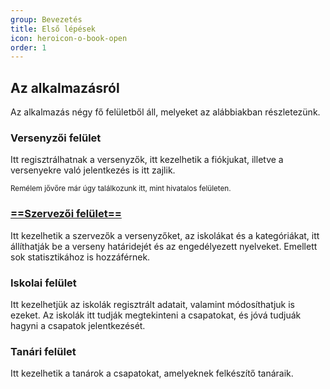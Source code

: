 ```yaml
---
group: Bevezetés
title: Első lépések
icon: heroicon-o-book-open
order: 1
---
```


## __Az alkalmazásról__
Az alkalmazás négy fő felületből áll, melyeket az alábbiakban részletezünk.
### Versenyzői felület
Itt regisztrálhatnak a versenyzők, itt kezelhetik a fiókjukat, illetve a versenyekre való jelentkezés is itt zajlik.

<small>Remélem jővőre már úgy találkozunk itt, mint hivatalos felületen.</small>
### [==Szervezői felület==](/kb/organizer/control-panel)
Itt kezelhetik a szervezők a versenyzőket, az iskolákat és a kategóriákat, itt állíthatják be a verseny határidejét és az engedélyezett nyelveket. Emellett sok statisztikához is hozzáférnek.
### Iskolai felület
Itt kezelhetjük az iskolák regisztrált adatait, valamint módosíthatjuk is ezeket. Az iskolák itt tudják megtekinteni a csapatokat, és jóvá tudjuák hagyni a csapatok jelentkezését.
### Tanári felület
Itt kezelhetik a tanárok a csapatokat, amelyeknek felkészítő tanáraik.
